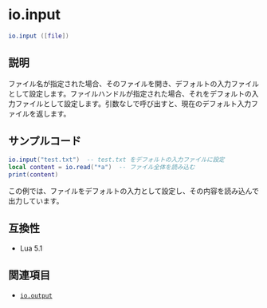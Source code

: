 # io.input

```lua
io.input ([file])
```

## 説明

ファイル名が指定された場合、そのファイルを開き、デフォルトの入力ファイルとして設定します。ファイルハンドルが指定された場合、それをデフォルトの入力ファイルとして設定します。引数なしで呼び出すと、現在のデフォルト入力ファイルを返します。

## サンプルコード

```lua
io.input("test.txt")  -- test.txt をデフォルトの入力ファイルに設定
local content = io.read("*a")  -- ファイル全体を読み込む
print(content)
```

この例では、ファイルをデフォルトの入力として設定し、その内容を読み込んで出力しています。

## 互換性

- Lua 5.1

## 関連項目

- [`io.output`](output.md)